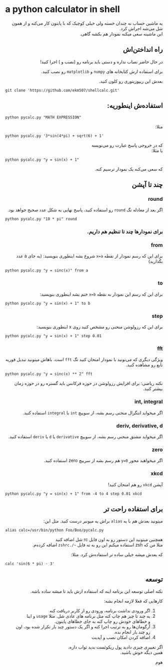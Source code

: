 # a python calculator in shell

<div dir="rtl">

یه ماشین حساب نه چندان خسته ولی خیلی کوچیک که با پایتون کار می‌کنه و از همون شل می‌شه اجراش کرد.  
این ماشینه سعی میکنه نمودار هم بکشه گاهی.

## راه انداختن‌اش


در حال حاضر نصاب نداره و دستی باید برنامه رو (نصب و ) اجرا کنید!


برای استفاده ازش کتابخانه های `numpy` و `matplotlib` رو نصب کنید.  

بعدش این ریپوزیتوری رو کلون کنید.

<div dir="ltr">

`git clone 'https://github.com/ekm507/shellcalc.git'`  
</div>


## استفاده‌ش اینطوریه:  

<div dir="ltr">

`python pycalc.py "MATH EXPRESSION"`  
</div>

مثلا:  
<div dir="ltr">

`python pycalc.py '3*sin(4*pi) + sqrt(6) + 1'`  
</div>

که در خروجی پاسخ عبارت رو می‌نویسه  
یا مثلا:  
<div dir="ltr">

`python pycalc.py "y = sin(x) + 1"`  
</div>

که سعی می‌کنه یک نمودار ترسیم کنه.

 ## چند تا آپشن

### round
 اگر بعد از معادله تگ `round` رو استفاده کنید، پاسخ نهایی به شکل عدد صحیح خواهد بود.


<div dir="ltr">

`python pycalc.py "10 * pi" round`    
</div>


### برای نمودارها چند تا تنظیم هم داریم.  

### from

برای این که رسم نمودار از نقطه `x=a` شروع بشه اینطوری بنویسید: (به جای a عدد بگذارید)

<div dir="ltr">

`python pycalc.py "y = sinc(x)" from a`    
</div>

### to

برای این که رسم این نمودار به نقطه `x=b` ختم بشه اینطوری بنویسید:

<div dir="ltr">

`python pycalc.py "y = sin(x) + 1" to b`  
</div>

### step

برای این که رزولوشن منحنی رو مشخص کنید روی x اینطوری بنویسید:

<div dir="ltr">

`python pycalc.py "y = sin(x) + 1" step 0.01`  
</div>

### fft

ویژگی دیگری که می‌تونید با نمودار امتحان کنید تگ `fft` است. باهاش میتونید تبدیل فوریه تابع رو مشاهده کنید.

<div dir="ltr">

`python pycalc.py "y = sinc(x) ** 2" fft`  
</div>

نکته ریاضی: برای افزایش رزولوشن در حوزه فرکانس باید گستره رو در حوزه زمان بیشتر کنید.

### int, integral

اگر میخواید انتگرال منحنی رسم بشه، از سوییچ `int` یا `integral` استفاده کنید.

### deriv, derivative, d


اگر میخواید مشتق منحنی رسم بشه، از سوییچ `derivative` یا `d` یا `deriv` استفاده کنید.

### zero

اگر میخواهید محور `y=0` هم رسم بشه از سرییچ zero استفاده کنید.


### xkcd
آپشن `xkcd` رو هم امتحان کنید!

<div dir="ltr">

`python pycalc.py "y = sin(x) + 1" from -4 to 4 step 0.01 xkcd`  
</div>

## برای استفاده راحت تر

میتونید بعدش هم با یه `alias` براش یه میونبر درست کنید. مثل این:
<div dir="ltr">

`alias calc=/usr/bin/python Foo/Boo/pycalc.py`
</div>

همچنین میتونید این دستور رو به اون فایل rc شل اضافه کنید  
مثلا من که zsh استفاده میکنم این رو به ته فایل `~/.zshrc` اضافه کرده‌م.

که بعدش میشه خیلی ساده تر استفاده‌ش کرد. مثلا:  
<div dir="ltr">

`calc 'sin(6 * pi) - 3'`
</div>


<h2>توسعه</h2>

نکته اصلی توسعه این برنامه اینه که استفاده ازش باید تا میشه ساده باشه.  

کارهایی که فعلا لازمه انجام بشه:  
1. اگر ورودی نداشت برنامه، ورودی رو از کاربر دریافت کنه
2. یه چند تا چیز هم چاپ کنه مثل برنامه های عادی شل. مثلا `usage` و اینا  
و خطاهای خودش رو چاپ کنه به جای خطاهای پایتون.
3. آرگومان‌ها رو به ترتیب اجرا کنه و اگر یک دستور چند بار تکرار شده بود، اون رو چند بار انجام بده.
4. اضافه کردن امکان نصب و آپدیت

اگر تغییری چیزی دادید پول ریکوئست بدید ثواب داره.  
همین دیگه خوش باشید.

هوم

</div>
